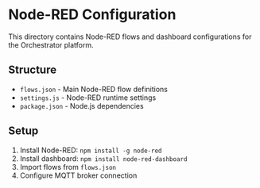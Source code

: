 # Node-RED Configuration

This directory contains Node-RED flows and dashboard configurations for the Orchestrator platform.

## Structure

- `flows.json` - Main Node-RED flow definitions
- `settings.js` - Node-RED runtime settings
- `package.json` - Node.js dependencies

## Setup

1. Install Node-RED: `npm install -g node-red`
2. Install dashboard: `npm install node-red-dashboard`
3. Import flows from `flows.json`
4. Configure MQTT broker connection